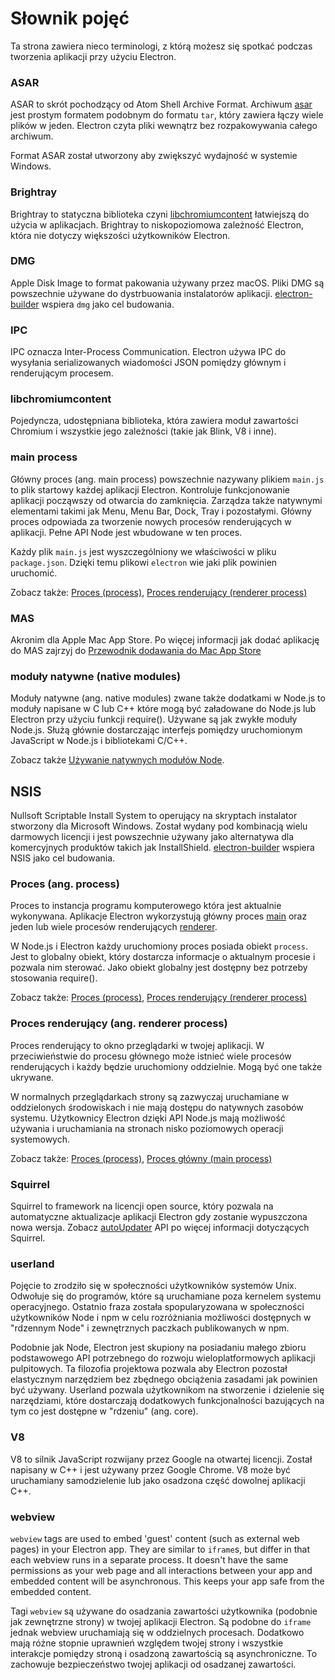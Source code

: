 # Słownik pojęć
Ta strona zawiera nieco terminologi, z którą możesz się spotkać podczas tworzenia aplikacji przy użyciu Electron.
### ASAR

ASAR to skrót pochodzący od Atom Shell Archive Format. Archiwum [asar][asar] jest prostym formatem podobnym do formatu `tar`, który zawiera łączy wiele plików w jeden. Electron czyta pliki wewnątrz bez rozpakowywania całego archiwum. 

Format ASAR został utworzony aby zwiększyć wydajność w systemie Windows.
### Brightray
Brightray to statyczna biblioteka czyni [libchromiumcontent] łatwiejszą do użycia w aplikacjach. Brightray to niskopoziomowa zależność Electron, która nie dotyczy większości użytkowników Electron. 

### DMG
Apple Disk Image to format pakowania używany przez macOS. Pliki DMG są powszechnie używane do dystrbuowania instalatorów aplikacji. [electron-builder] wspiera `dmg` jako cel budowania. 

### IPC
IPC oznacza Inter-Process Communication. Electron używa IPC do wysyłania serializowanych wiadomości JSON pomiędzy głównym i renderującym procesem.

### libchromiumcontent
Pojedyncza, udostępniana biblioteka, która zawiera moduł zawartości Chromium i wszystkie jego zależności (takie jak Blink, V8 i inne). 

### main process
Główny proces (ang. main process) powszechnie nazywany plikiem `main.js` to plik startowy każdej aplikacji Electron. Kontroluje funkcjonowanie aplikacji począwszy od otwarcia do zamknięcia. Zarządza także natywnymi elementami takimi jak Menu, Menu Bar, Dock, Tray i pozostałymi. Główny proces odpowiada za tworzenie nowych procesów renderujących w aplikacji. Pełne API Node jest wbudowane w ten proces.  

Każdy plik `main.js` jest wyszczególniony we właściwości w pliku `package.json`. Dzięki temu plikowi `electron` wie jaki plik powinien uruchomić.

Zobacz także: [Proces (process)](#process), [Proces renderujący (renderer process)](#renderer-process)

### MAS
Akronim dla Apple Mac App Store. Po więcej informacji jak dodać aplikację do MAS zajrzyj do [Przewodnik dodawania do Mac App Store]

### moduły natywne (native modules)
Moduły natywne (ang. native modules) zwane także dodatkami w Node.js to moduły napisane w C lub C++ które mogą być załadowane do Node.js lub Electron przy użyciu funkcji require(). Używane są jak zwykłe moduły Node.js. Służą głównie dostarczając interfejs pomiędzy uruchomionym JavaScript w Node.js i bibliotekami C/C++.

Zobacz także [Używanie natywnych modułów Node].

## NSIS
Nullsoft Scriptable Install System to operujący na skryptach instalator stworzony dla Microsoft Windows. Został wydany pod kombinacją wielu darmowych licencji i jest powszechnie używany jako alternatywa dla komercyjnych produktów takich jak InstallShield. [electron-builder] wspiera NSIS jako cel budowania.

### Proces (ang. process)
Proces to instancja programu komputerowego która jest aktualnie wykonywana. Aplikacje Electron wykorzystują główny proces [main] oraz jeden lub wiele procesów renderujących [renderer].

W Node.js i Electron każdy uruchomiony proces posiada obiekt `process`. Jest to globalny obiekt, który dostarcza informacje o aktualnym procesie i pozwala nim sterować. Jako obiekt globalny jest dostępny bez potrzeby stosowania require().  

Zobacz także: [Proces (process)](#process), [Proces renderujący (renderer process)](#renderer-process)

### Proces renderujący (ang. renderer process)
Proces renderujący to okno przeglądarki w twojej aplikacji. W przeciwieństwie do procesu głównego może istnieć wiele procesów renderujących i każdy będzie uruchomiony oddzielnie. Mogą być one także ukrywane.

W normalnych przeglądarkach strony są zazwyczaj uruchamiane w oddzielonych środowiskach i nie mają dostępu do natywnych zasobów systemu. Użytkownicy Electron dzięki API Node.js mają możliwość używania i uruchamiania na stronach nisko poziomowych operacji systemowych.

Zobacz także: [Proces (process)](#process), [Proces główny (main process)](#main-process)

### Squirrel
Squirrel to framework na licencji open source, który pozwala na automatyczne aktualizacje aplikacji Electron gdy zostanie wypuszczona nowa wersja. Zobacz [autoUpdater] API po więcej informacji dotyczących Squirrel.

### userland
Pojęcie to zrodziło się w społeczności użytkowników systemów Unix. Odwołuje się do programów, które są uruchamiane poza kernelem systemu operacyjnego. Ostatnio fraza została spopularyzowana w społeczności użytkowników Node i npm w celu rozróżniania możliwości dostępnych w "rdzennym Node" i zewnętrznych paczkach publikowanych w npm.

Podobnie jak Node, Electron jest skupiony na posiadaniu małego zbioru podstawowego API potrzebnego do rozwoju wieloplatformowych aplikacji pulpitowych. Ta filozofia projektowa pozwala aby Electron pozostał elastycznym narzędziem bez zbędnego obciążenia zasadami jak powinien być używany. Userland pozwala użytkownikom na stworzenie i dzielenie się narzędziami, które dostarczają dodatkowych funkcjonalności bazujących na tym co jest dostępne w "rdzeniu" (ang. core).

### V8
V8 to silnik JavaScript rozwijany przez Google na otwartej licencji. Został napisany w C++ i jest używany przez Google Chrome. V8 może być uruchamiany samodzielenie lub jako osadzona część dowolnej aplikacji C++.

### webview
`webview` tags are used to embed 'guest' content (such as external web pages) in
your Electron app. They are similar to `iframe`s, but differ in that each
webview runs in a separate process. It doesn't have the same
permissions as your web page and all interactions between your app and
embedded content will be asynchronous. This keeps your app safe from the
embedded content.

Tagi `webview` są używane do osadzania zawartości użytkownika (podobnie jak zewnętrzne strony) w twojej aplikacji Electron. Są podobne do `iframe` jednak webview uruchamiają się w oddzielnych procesach. Dodatkowo mają różne stopnie uprawnień względem twojej strony i wszystkie interakcje pomiędzy stroną i osadzoną zawartością są asynchroniczne. To zachowuje bezpieczeństwo twojej aplikacji od osadzanej zawartości.  

[addons]: https://nodejs.org/api/addons.html
[asar]: https://github.com/electron/asar
[autoUpdater]: api/auto-updater.md
[electron-builder]: https://github.com/electron-userland/electron-builder
[libchromiumcontent]: #libchromiumcontent
[Przewodnik dodawania do Mac App Store]: tutorials/mac-app-store-submission-guide.md
[main]: #main-process
[renderer]: #renderer-process
[Używanie natywnych modułów Node]: tutorial/using-native-node-modules.md
[userland]: #userland
[V8]: #v8
